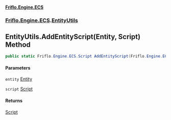 #### [Friflo.Engine.ECS](index.md#'index')
### [Friflo.Engine.ECS](Friflo.Engine.ECS.md#'Friflo.Engine.ECS').[EntityUtils](EntityUtils.md#'Friflo.Engine.ECS.EntityUtils')

## EntityUtils.AddEntityScript(Entity, Script) Method

```csharp
public static Friflo.Engine.ECS.Script AddEntityScript(Friflo.Engine.ECS.Entity entity, Friflo.Engine.ECS.Script script);
```
#### Parameters

<a name='Friflo.Engine.ECS.EntityUtils.AddEntityScript(Friflo.Engine.ECS.Entity,Friflo.Engine.ECS.Script).entity'></a>

`entity` [Entity](Entity.md#'Friflo.Engine.ECS.Entity')

<a name='Friflo.Engine.ECS.EntityUtils.AddEntityScript(Friflo.Engine.ECS.Entity,Friflo.Engine.ECS.Script).script'></a>

`script` [Script](Script.md#'Friflo.Engine.ECS.Script')

#### Returns
[Script](Script.md#'Friflo.Engine.ECS.Script')